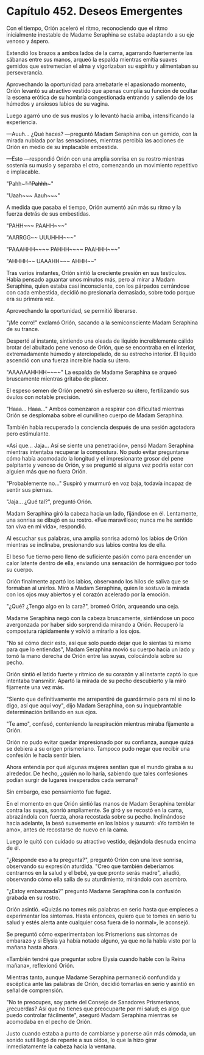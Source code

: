 
# Capítulo 452. Deseos Emergentes


Con el tiempo, Orión aceleró el ritmo, reconociendo que el ritmo inicialmente inestable de Madame Seraphina se estaba adaptando a su eje venoso y áspero.

Extendió los brazos a ambos lados de la cama, agarrando fuertemente las sábanas entre sus manos, arqueó la espalda mientras emitía suaves gemidos que estremecían el alma y vigorizaban su espíritu y alimentaban su perseverancia.

Aprovechando la oportunidad para arrebatarle el apasionado momento, Orión levantó su atractivo vestido que apenas cumplía su función de ocultar la escena erótica de su hombría congestionada entrando y saliendo de los húmedos y ansiosos labios de su vagina.

Luego agarró uno de sus muslos y lo levantó hacia arriba, intensificando la experiencia.

—Auuh... ¿Qué haces? —preguntó Madam Seraphina con un gemido, con la mirada nublada por las sensaciones, mientras percibía las acciones de Orión en medio de su implacable embestida.

—Esto —respondió Orión con una amplia sonrisa en su rostro mientras sostenía su muslo y separaba el otro, comenzando un movimiento repetitivo e implacable.

"Pahh~~~" "Pahhh~~~"

"Uaah~~~ Aauh~~~"

A medida que pasaba el tiempo, Orión aumentó aún más su ritmo y la fuerza detrás de sus embestidas.

"PAHH~~~ PAAHH~~~"

"AARRGG~~ UUUHHH~~~"

"PAAAHHH~~~~ PAHHH~~~~ PAAHHH~~~"

"AHHHH~~ UAAAHH~~~ AHHH~~"

Tras varios instantes, Orión sintió la creciente presión en sus testículos. Había pensado aguantar unos minutos más, pero al mirar a Madam Seraphina, quien estaba casi inconsciente, con los párpados cerrándose con cada embestida, decidió no presionarla demasiado, sobre todo porque era su primera vez.

Aprovechando la oportunidad, se permitió liberarse.

"¡Me corro!" exclamó Orión, sacando a la semiconsciente Madam Seraphina de su trance.

Despertó al instante, sintiendo una oleada de líquido increíblemente cálido brotar del abultado pene venoso de Orión, que se encontraba en el interior, extremadamente húmedo y aterciopelado, de su estrecho interior. El líquido ascendió con una fuerza increíble hacia su útero.

"AAAAAAHHHH~~~~" La espalda de Madame Seraphina se arqueó bruscamente mientras gritaba de placer.

El espeso semen de Orión penetró sin esfuerzo su útero, fertilizando sus óvulos con notable precisión.

"Haaa... Haaa..." Ambos comenzaron a respirar con dificultad mientras Orión se desplomaba sobre el curvilíneo cuerpo de Madam Seraphina.

También había recuperado la conciencia después de una sesión agotadora pero estimulante.

«Así que... Jaja... Así se siente una penetración», pensó Madam Seraphina mientras intentaba recuperar la compostura. No pudo evitar preguntarse cómo había acomodado la longitud y el impresionante grosor del pene palpitante y venoso de Orión, y se preguntó si alguna vez podría estar con alguien más que no fuera Orión.

"Probablemente no..." Suspiró y murmuró en voz baja, todavía incapaz de sentir sus piernas.

"Jaja... ¿Qué tal?", preguntó Orión.

Madam Seraphina giró la cabeza hacia un lado, fijándose en él. Lentamente, una sonrisa se dibujó en su rostro. «Fue maravilloso; nunca me he sentido tan viva en mi vida», respondió.

Al escuchar sus palabras, una amplia sonrisa adornó los labios de Orión mientras se inclinaba, presionando sus labios contra los de ella.

El beso fue tierno pero lleno de suficiente pasión como para encender un calor latente dentro de ella, enviando una sensación de hormigueo por todo su cuerpo.

Orión finalmente apartó los labios, observando los hilos de saliva que se formaban al unirlos. Miró a Madam Seraphina, quien le sostuvo la mirada con los ojos muy abiertos y el corazón acelerado por la emoción.

"¿Qué? ¿Tengo algo en la cara?", bromeó Orión, arqueando una ceja.

Madame Seraphina negó con la cabeza bruscamente, sintiéndose un poco avergonzada por haber sido sorprendida mirando a Orión. Recuperó la compostura rápidamente y volvió a mirarlo a los ojos.

"No sé cómo decir esto, así que solo puedo dejar que lo sientas tú mismo para que lo entiendas", Madam Seraphina movió su cuerpo hacia un lado y tomó la mano derecha de Orión entre las suyas, colocándola sobre su pecho.

Orión sintió el latido fuerte y rítmico de su corazón y al instante captó lo que intentaba transmitir. Apartó la mirada de su pecho descubierto y la miró fijamente una vez más.

"Siento que definitivamente me arrepentiré de guardármelo para mí si no lo digo, así que aquí voy", dijo Madam Seraphina, con su inquebrantable determinación brillando en sus ojos.

"Te amo", confesó, conteniendo la respiración mientras miraba fijamente a Orión.

Orión no pudo evitar quedar impresionado por su confianza, aunque quizá se debiera a su origen prismeriano. Tampoco pudo negar que recibir una confesión le hacía sentir bien.

Ahora entendía por qué algunas mujeres sentían que el mundo giraba a su alrededor. De hecho, ¿quién no lo haría, sabiendo que tales confesiones podían surgir de lugares inesperados cada semana?

Sin embargo, ese pensamiento fue fugaz.

En el momento en que Orión sintió las manos de Madam Seraphina temblar contra las suyas, sonrió ampliamente. Se giró y se recostó en la cama, abrazándola con fuerza, ahora recostada sobre su pecho. Inclinándose hacia adelante, la besó suavemente en los labios y susurró: «Yo también te amo», antes de recostarse de nuevo en la cama.

Luego le quitó con cuidado su atractivo vestido, dejándola desnuda encima de él.

"¿Responde eso a tu pregunta?", preguntó Orión con una leve sonrisa, observando su expresión aturdida. "Creo que también deberíamos centrarnos en la salud y el bebé, ya que pronto serás madre", añadió, observando cómo ella salía de su aturdimiento, mirándolo con asombro.

"¿Estoy embarazada?" preguntó Madame Seraphina con la confusión grabada en su rostro.

Orión asintió. «Quizás no tomes mis palabras en serio hasta que empieces a experimentar los síntomas. Hasta entonces, quiero que te tomes en serio tu salud y estés alerta ante cualquier cosa fuera de lo normal», le aconsejó.

Se preguntó cómo experimentaban los Prismerions sus síntomas de embarazo y si Elysia ya había notado alguno, ya que no la había visto por la mañana hasta ahora.

«También tendré que preguntar sobre Elysia cuando hable con la Reina mañana», reflexionó Orión.

Mientras tanto, aunque Madame Seraphina permaneció confundida y escéptica ante las palabras de Orión, decidió tomarlas en serio y asintió en señal de comprensión.

"No te preocupes, soy parte del Consejo de Sanadores Prismerianos, ¿recuerdas? Así que no tienes que preocuparte por mi salud; es algo que puedo controlar fácilmente", aseguró Madam Seraphina mientras se acomodaba en el pecho de Orión.

Justo cuando estaba a punto de cambiarse y ponerse aún más cómoda, un sonido sutil llegó de repente a sus oídos, lo que la hizo girar inmediatamente la cabeza hacia la ventana.